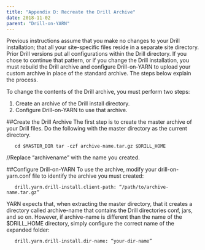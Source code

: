 ```yaml
---
title: "Appendix D: Recreate the Drill Archive"
date: 2018-11-02
parent: "Drill-on-YARN"
---   
```


Previous instructions assume that you make no changes to your Drill installation; that all your site-specific files reside in a separate site directory. Prior Drill versions put all  configurations within the Drill directory. If you chose to continue that pattern, or if you change the Drill installation, you must rebuild the Drill archive and configure Drill-on-YARN
to upload your custom archive in place of the standard archive. The steps below explain the process.  

To change the contents of the Drill archive, you must perform two steps:  

1. Create an archive of the Drill install directory.  
2. Configure Drill-on-YARN to use that archive.   

##Create the Drill Archive
The first step is to create the master archive of your Drill files. Do the following with the master directory as the current directory.  

       cd $MASTER_DIR tar -czf archive-name.tar.gz $DRILL_HOME 

//Replace “archivename” with the name you created.

##Configure Drill-on-YARN
To use the archive,  modify your drill-on-yarn.conf file to identify the archive you must created:  

       drill.yarn.drill-install.client-path: “/path/to/archive-name.tar.gz”  

YARN expects that, when extracting the master directory, that it creates a directory called
archive-name that contains the Drill directories conf, jars, and so on. However, if archive-name is different than the name of the $DRILL_HOME directory, simply configure the correct name of the expanded folder:  

       drill.yarn.drill-install.dir-name: “your-dir-name”  


